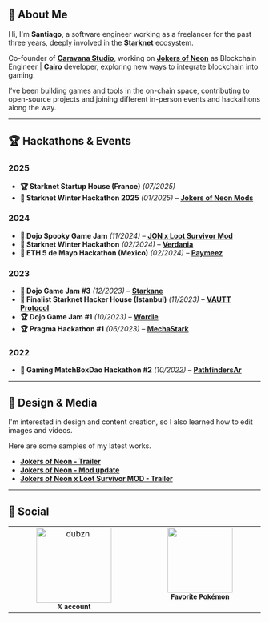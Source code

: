 ## 👋 About Me  
Hi, I'm **Santiago**, a software engineer working as a freelancer for the past three years, deeply involved in the **[Starknet](https://www.starknet.io/)** ecosystem.  

Co-founder of **[Caravana Studio](https://github.com/caravana-studio)**, working on **[Jokers of Neon](https://jokersofneon.com/)** as Blockchain Engineer | **[Cairo](https://www.cairo-lang.org/)** developer, exploring new ways to integrate blockchain into gaming.  

I’ve been building games and tools in the on-chain space, contributing to open-source projects and joining different in-person events and hackathons along the way.  

---
## 🏆 Hackathons & Events  
### 2025  
- **🏆 Starknet Startup House (France)** *(07/2025)*  
- **🥇 Starknet Winter Hackathon 2025** *(01/2025)* – **[Jokers of Neon Mods](https://github.com/caravana-studio/jokers-of-neon-mods)**  

### 2024  
- **🥇 Dojo Spooky Game Jam** *(11/2024)* – **[JON x Loot Survivor Mod](https://github.com/caravana-studio/jokers-ls-mod-contracts)**  
- **🥉 Starknet Winter Hackathon** *(02/2024)* – **[Verdania](https://github.com/amegakure-studio/verdania-cairo)**  
- **🥈 ETH 5 de Mayo Hackathon (Mexico)** *(02/2024)* – **[Paymeez](https://github.com/dbejarano820/eth-cdm-hackathon)**   

### 2023  
- **🥈 Dojo Game Jam #3** *(12/2023)* – **[Starkane](https://x.com/0xstarkane)**  
- **🏅 Finalist Starknet Hacker House (Istanbul)** *(11/2023)* – **[VAUTT Protocol](https://github.com/Koomuna-Labs/vautt-protocol)**  
- **🏆 Dojo Game Jam #1** *(10/2023)* – **[Wordle](https://github.com/dpinones/wordle-dojo)**  
- **🏆 Pragma Hackathon #1** *(06/2023)* – **[MechaStark](https://github.com/MechaStark-RPG/mecha-stark-contract)**  

### 2022  
- **🥇 Gaming MatchBoxDao Hackathon #2** *(10/2022)* – **[PathfindersAr](https://github.com/dpinones/pathfinders-ar)**

---
## 🎨 Design & Media  
I'm interested in design and content creation, so I also learned how to edit images and videos. 

Here are some samples of my latest works.

- **[Jokers of Neon - Trailer](https://www.youtube.com/watch?v=0KgCLOUVjHg)**
- **[Jokers of Neon - Mod update](https://www.youtube.com/watch?v=KF3rtfxnkEc)**
- **[Jokers of Neon x Loot Survivor MOD - Trailer](https://www.youtube.com/watch?v=xtTxSTtLy-k)**
 
---
## 🔗 Social  
<table>
  <tbody>
    <tr>
      <td align="center" valign="top" width="14.28%"><a href="https://x.com/dub_zn"><img src="https://avatars.githubusercontent.com/u/58611754?v=4?s=100" width="150px;" alt="dubzn"/><br /><sub><b>𝕏 account</b></sub></a><br /><a href="https://x.com/dub_zn" title="X"></a></td>
      <td align="center" valign="top" width="14.28%"><img src="https://user-images.githubusercontent.com/58611754/236744178-b1753fb6-c647-473a-bc7b-77cd687c6a82.gif" width="130px" /><br /><sub><b>Favorite Pokémon</b></sub></a><br /><a href="https://www.pokemon.com/el/pokedex/gengar" title="Gengar"></a></td>
    </tr>
  </tbody>
  <tfoot>
  </tfoot>
</table>

